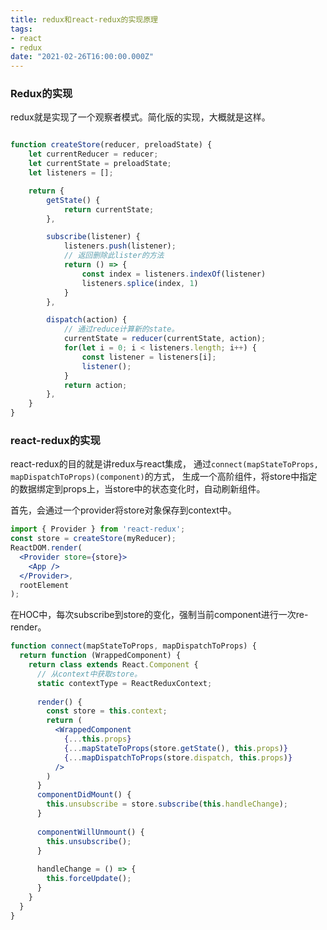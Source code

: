 ```yaml
---
title: redux和react-redux的实现原理
tags:
- react
- redux  
date: "2021-02-26T16:00:00.000Z"
---
```


### Redux的实现

redux就是实现了一个观察者模式。简化版的实现，大概就是这样。

```js

function createStore(reducer, preloadState) {
    let currentReducer = reducer;
    let currentState = preloadState;
    let listeners = [];

    return {
        getState() {
            return currentState;
        },

        subscribe(listener) {
            listeners.push(listener);
            // 返回删除此lister的方法
            return () => {
                const index = listeners.indexOf(listener)
                listeners.splice(index, 1)
            } 
        },

        dispatch(action) {
            // 通过reduce计算新的state。
            currentState = reducer(currentState, action);
            for(let i = 0; i < listeners.length; i++) {
                const listener = listeners[i];
                listener();
            }
            return action;
        },
    }
}

```


### react-redux的实现

react-redux的目的就是讲redux与react集成，
通过`connect(mapStateToProps, mapDispatchToProps)(component)`的方式，
生成一个高阶组件，将store中指定的数据绑定到props上，当store中的状态变化时，自动刷新组件。

首先，会通过一个provider将store对象保存到context中。

```jsx
import { Provider } from 'react-redux';
const store = createStore(myReducer);
ReactDOM.render(
  <Provider store={store}>
    <App />
  </Provider>,
  rootElement
);
```

在HOC中，每次subscribe到store的变化，强制当前component进行一次re-render。

```jsx
function connect(mapStateToProps, mapDispatchToProps) {
  return function (WrappedComponent) {
    return class extends React.Component {
      // 从context中获取store。
      static contextType = ReactReduxContext;
      
      render() {
        const store = this.context;
        return (
          <WrappedComponent
            {...this.props}
            {...mapStateToProps(store.getState(), this.props)}
            {...mapDispatchToProps(store.dispatch, this.props)}
          />
        )
      }
      componentDidMount() {
        this.unsubscribe = store.subscribe(this.handleChange);
      }
      
      componentWillUnmount() {
        this.unsubscribe();
      }
    
      handleChange = () => {
        this.forceUpdate();
      }
    } 
  } 
}
```


